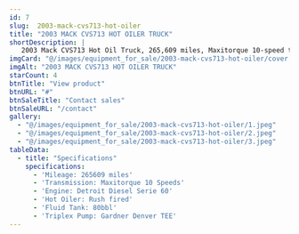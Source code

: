 ```yaml
---
id: 7
slug:  2003-mack-cvs713-hot-oiler
title: "2003 MACK CVS713 HOT OILER TRUCK"
shortDescription: |
   2003 Mack CVS713 Hot Oil Truck, 265,609 miles, Maxitorque 10-speed transmission, Detroit Diesel Series 60 engine, Rush-fired fluid tank with 80-barrel capacity, and Gardner Denver TEE triplex pump.
imgCard: "@/images/equipment_for_sale/2003-mack-cvs713-hot-oiler/cover.png"
imgAlt: "2003 MACK CVS713 HOT OILER TRUCK"
starCount: 4
btnTitle: "View product"
btnURL: "#"
btnSaleTitle: "Contact sales"
btnSaleURL: "/contact"
gallery:
  - "@/images/equipment_for_sale/2003-mack-cvs713-hot-oiler/1.jpeg"
  - "@/images/equipment_for_sale/2003-mack-cvs713-hot-oiler/2.jpeg"
  - "@/images/equipment_for_sale/2003-mack-cvs713-hot-oiler/3.jpeg"
tableData:
  - title: "Specifications"
    specifications:
      - 'Mileage: 265609 miles'
      - 'Transmission: Maxitorque 10 Speeds'
      - 'Engine: Detroit Diesel Serie 60'
      - 'Hot Oiler: Rush fired'
      - 'Fluid Tank: 80bbl'
      - 'Triplex Pump: Gardner Denver TEE'
---
```

